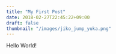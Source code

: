```yaml
---
title: "My First Post"
date: 2018-02-27T22:45:22+09:00
draft: false
thumbnail: "/images/jiko_jump_yuka.png"
---
```


Hello World!